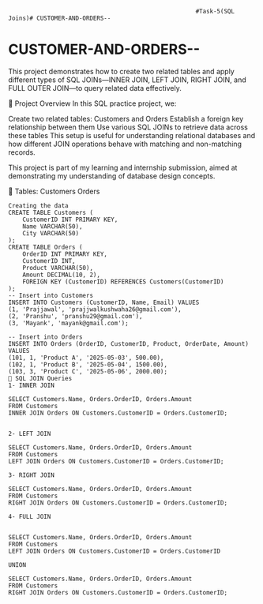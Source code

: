                                                          #Task-5(SQL Joins)# CUSTOMER-AND-ORDERS--
# CUSTOMER-AND-ORDERS--
                                                   
This project demonstrates how to create two related tables and apply different types of SQL JOINs—INNER JOIN, LEFT JOIN, RIGHT JOIN, and FULL OUTER JOIN—to query related data effectively.

📁 Project Overview
In this SQL practice project, we:

Create two related tables: Customers and Orders
Establish a foreign key relationship between them
Use various SQL JOINs to retrieve data across these tables
This setup is useful for understanding relational databases and how different JOIN operations behave with matching and non-matching records.

This project is part of my learning and internship submission, aimed at demonstrating my understanding of database design concepts.

📌 Tables:
Customers
Orders
``` 🧾SQL Script
Creating the data
CREATE TABLE Customers (
    CustomerID INT PRIMARY KEY,
    Name VARCHAR(50),
    City VARCHAR(50)
);
CREATE TABLE Orders (
    OrderID INT PRIMARY KEY,
    CustomerID INT,
    Product VARCHAR(50),
    Amount DECIMAL(10, 2),
    FOREIGN KEY (CustomerID) REFERENCES Customers(CustomerID)
);
-- Insert into Customers
INSERT INTO Customers (CustomerID, Name, Email) VALUES
(1, 'Prajjawal', 'prajjwalkushwaha26@gmail.com'),
(2, 'Pranshu', 'pranshu29@gmail.com'),
(3, 'Mayank', 'mayank@gmail.com');

-- Insert into Orders
INSERT INTO Orders (OrderID, CustomerID, Product, OrderDate, Amount) VALUES
(101, 1, 'Product A', '2025-05-03', 500.00),
(102, 1, 'Product B', '2025-05-04', 1500.00),
(103, 3, 'Product C', '2025-05-06', 2000.00);
🔄 SQL JOIN Queries
1- INNER JOIN

SELECT Customers.Name, Orders.OrderID, Orders.Amount
FROM Customers
INNER JOIN Orders ON Customers.CustomerID = Orders.CustomerID;


2- LEFT JOIN

SELECT Customers.Name, Orders.OrderID, Orders.Amount
FROM Customers
LEFT JOIN Orders ON Customers.CustomerID = Orders.CustomerID;

3- RIGHT JOIN

SELECT Customers.Name, Orders.OrderID, Orders.Amount
FROM Customers
RIGHT JOIN Orders ON Customers.CustomerID = Orders.CustomerID;

4- FULL JOIN


SELECT Customers.Name, Orders.OrderID, Orders.Amount
FROM Customers
LEFT JOIN Orders ON Customers.CustomerID = Orders.CustomerID

UNION

SELECT Customers.Name, Orders.OrderID, Orders.Amount
FROM Customers
RIGHT JOIN Orders ON Customers.CustomerID = Orders.CustomerID;


